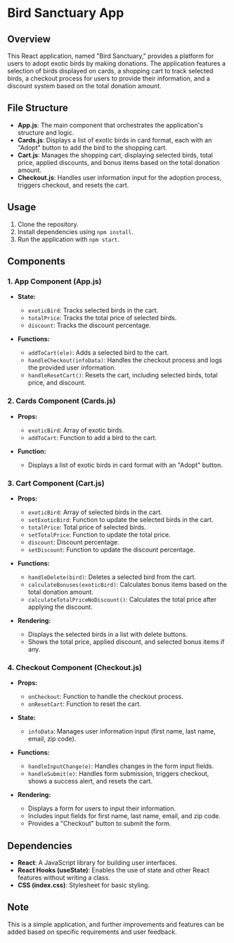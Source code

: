 # Bird Sanctuary App

## Overview

This React application, named "Bird Sanctuary," provides a platform for users to adopt exotic birds by making donations. The application features a selection of birds displayed on cards, a shopping cart to track selected birds, a checkout process for users to provide their information, and a discount system based on the total donation amount.

## File Structure

- **App.js**: The main component that orchestrates the application's structure and logic.
- **Cards.js**: Displays a list of exotic birds in card format, each with an "Adopt" button to add the bird to the shopping cart.
- **Cart.js**: Manages the shopping cart, displaying selected birds, total price, applied discounts, and bonus items based on the total donation amount.
- **Checkout.js**: Handles user information input for the adoption process, triggers checkout, and resets the cart.

## Usage

1. Clone the repository.
2. Install dependencies using `npm install`.
3. Run the application with `npm start`.

## Components

### 1. App Component (App.js)

- **State:**

  - `exoticBird`: Tracks selected birds in the cart.
  - `totalPrice`: Tracks the total price of selected birds.
  - `discount`: Tracks the discount percentage.

- **Functions:**
  - `addToCart(ele)`: Adds a selected bird to the cart.
  - `handleCheckout(infoData)`: Handles the checkout process and logs the provided user information.
  - `handleResetCart()`: Resets the cart, including selected birds, total price, and discount.

### 2. Cards Component (Cards.js)

- **Props:**

  - `exoticBird`: Array of exotic birds.
  - `addToCart`: Function to add a bird to the cart.

- **Function:**
  - Displays a list of exotic birds in card format with an "Adopt" button.

### 3. Cart Component (Cart.js)

- **Props:**

  - `exoticBird`: Array of selected birds in the cart.
  - `setExoticBird`: Function to update the selected birds in the cart.
  - `totalPrice`: Total price of selected birds.
  - `setTotalPrice`: Function to update the total price.
  - `discount`: Discount percentage.
  - `setDiscount`: Function to update the discount percentage.

- **Functions:**

  - `handleDelete(bird)`: Deletes a selected bird from the cart.
  - `calculateBonuses(exoticBird)`: Calculates bonus items based on the total donation amount.
  - `calculateTotalPriceNoDiscount()`: Calculates the total price after applying the discount.

- **Rendering:**
  - Displays the selected birds in a list with delete buttons.
  - Shows the total price, applied discount, and selected bonus items if any.

### 4. Checkout Component (Checkout.js)

- **Props:**

  - `onCheckout`: Function to handle the checkout process.
  - `onResetCart`: Function to reset the cart.

- **State:**

  - `infoData`: Manages user information input (first name, last name, email, zip code).

- **Functions:**

  - `handleInputChange(e)`: Handles changes in the form input fields.
  - `handleSubmit(e)`: Handles form submission, triggers checkout, shows a success alert, and resets the cart.

- **Rendering:**
  - Displays a form for users to input their information.
  - Includes input fields for first name, last name, email, and zip code.
  - Provides a "Checkout" button to submit the form.

## Dependencies

- **React**: A JavaScript library for building user interfaces.
- **React Hooks (useState)**: Enables the use of state and other React features without writing a class.
- **CSS (index.css)**: Stylesheet for basic styling.

## Note

This is a simple application, and further improvements and features can be added based on specific requirements and user feedback.
